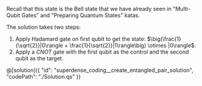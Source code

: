 Recall that this state is the Bell state that we have already seen in "Multi-Qubit Gates" and "Preparing Quantum States" katas.

The solution takes two steps:

1. Apply Hadamard gate on first qubit to get the state: $\big(\frac{1}{\sqrt{2}}|0\rangle + \frac{1}{\sqrt{2}}|1\rangle\big) \otimes |0\rangle$.
2. Apply a $CNOT$ gate with the first qubit as the control and the second qubit as the target.

@[solution]({
    "id": "superdense_coding__create_entangled_pair_solution",
    "codePath": "./Solution.qs"
})
